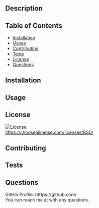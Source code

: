 
   # 

   ## Description
   

   ## Table of Contents
   * [Installation](#installation)
   * [Usage](#usage)
   * [Contributing](#contributing)
   * [Tests](#tests)
   * [License](#license)
   * [Questions](#questions)

   ## Installation
   

   ## Usage
   

   ## License
   ![License](https://img.shields.io/badge/license-BSD-orange.svg) <br />
   https://choosealicense.com/licenses/BSD/

   ## Contributing
   

   ## Tests
   

   ## Questions
   GitHib Profile: htttps://github.com/ <br />
   You can reach me at  with any questions.
   